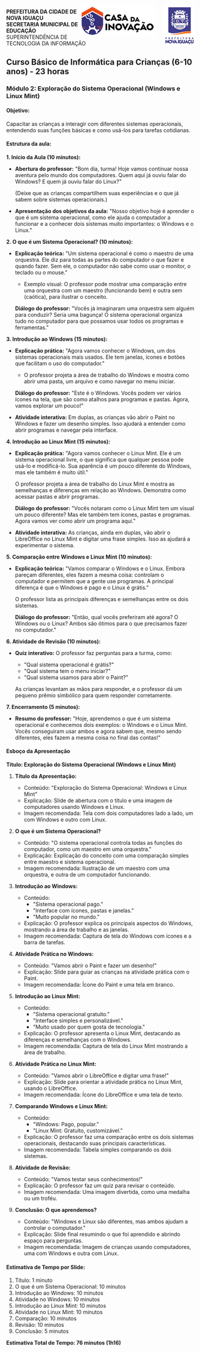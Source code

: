 <img src="../Imagem/logopcni.png" align="right" style="margin-top:5px; " />
<img src="../Imagem/logoCasaInovacao.png" align="right" style="margin-top:5px;margin-right:20px" />

**PREFEITURA DA CIDADE DE NOVA IGUAÇU** <br>
**SECRETARIA MUNICIPAL DE EDUCAÇÃO** <br>
SUPERINTENDÊNCIA DE TECNOLOGIA DA INFORMAÇÃO <br>

## Curso Básico de Informática para Crianças (6-10 anos) - 23 horas

### Módulo 2: Exploração do Sistema Operacional (Windows e Linux Mint)

#### **Objetivo:**
Capacitar as crianças a interagir com diferentes sistemas operacionais, entendendo suas funções básicas e como usá-los para tarefas cotidianas.


#### Estrutura da aula:

**1. Início da Aula (10 minutos):**
- **Abertura do professor:**
  "Bom dia, turma! Hoje vamos continuar nossa aventura pelo mundo dos computadores. Quem aqui já ouviu falar do Windows? E quem já ouviu falar do Linux?"

  (Deixe que as crianças compartilhem suas experiências e o que já sabem sobre sistemas operacionais.)

- **Apresentação dos objetivos da aula:**
  "Nosso objetivo hoje é aprender o que é um sistema operacional, como ele ajuda o computador a funcionar e a conhecer dois sistemas muito importantes: o Windows e o Linux."

**2. O que é um Sistema Operacional? (10 minutos):**
- **Explicação teórica:**
  "Um sistema operacional é como o maestro de uma orquestra. Ele diz para todas as partes do computador o que fazer e quando fazer. Sem ele, o computador não sabe como usar o monitor, o teclado ou o mouse."
  
  - Exemplo visual: O professor pode mostrar uma comparação entre uma orquestra com um maestro (funcionando bem) e outra sem (caótica), para ilustrar o conceito.
  
  **Diálogo do professor:**
  "Vocês já imaginaram uma orquestra sem alguém para conduzir? Seria uma bagunça! O sistema operacional organiza tudo no computador para que possamos usar todos os programas e ferramentas."

**3. Introdução ao Windows (15 minutos):**
- **Explicação prática:**
  "Agora vamos conhecer o Windows, um dos sistemas operacionais mais usados. Ele tem janelas, ícones e botões que facilitam o uso do computador."

  - O professor projeta a área de trabalho do Windows e mostra como abrir uma pasta, um arquivo e como navegar no menu iniciar.
  
  **Diálogo do professor:**
  "Este é o Windows. Vocês podem ver vários ícones na tela, que são como atalhos para programas e pastas. Agora, vamos explorar um pouco!"

- **Atividade interativa:**
  Em duplas, as crianças vão abrir o Paint no Windows e fazer um desenho simples. Isso ajudará a entender como abrir programas e navegar pela interface.

**4. Introdução ao Linux Mint (15 minutos):**
- **Explicação prática:**
  "Agora vamos conhecer o Linux Mint. Ele é um sistema operacional livre, o que significa que qualquer pessoa pode usá-lo e modificá-lo. Sua aparência é um pouco diferente do Windows, mas ele também é muito útil."

  O professor projeta a área de trabalho do Linux Mint e mostra as semelhanças e diferenças em relação ao Windows. Demonstra como acessar pastas e abrir programas.

  **Diálogo do professor:**
  "Vocês notaram como o Linux Mint tem um visual um pouco diferente? Mas ele também tem ícones, pastas e programas. Agora vamos ver como abrir um programa aqui."

- **Atividade interativa:**
  As crianças, ainda em duplas, vão abrir o LibreOffice no Linux Mint e digitar uma frase simples. Isso as ajudará a experimentar o sistema.

**5. Comparação entre Windows e Linux Mint (10 minutos):**
- **Explicação teórica:**
  "Vamos comparar o Windows e o Linux. Embora pareçam diferentes, eles fazem a mesma coisa: controlam o computador e permitem que a gente use programas. A principal diferença é que o Windows é pago e o Linux é grátis."

  O professor lista as principais diferenças e semelhanças entre os dois sistemas.

  **Diálogo do professor:**
  "Então, qual vocês preferiram até agora? O Windows ou o Linux? Ambos são ótimos para o que precisamos fazer no computador."

**6. Atividade de Revisão (10 minutos):**
- **Quiz interativo:**
  O professor faz perguntas para a turma, como:
  - "Qual sistema operacional é grátis?"
  - "Qual sistema tem o menu iniciar?"
  - "Qual sistema usamos para abrir o Paint?"

  As crianças levantam as mãos para responder, e o professor dá um pequeno prêmio simbólico para quem responder corretamente.

**7. Encerramento (5 minutos):**
- **Resumo do professor:**
  "Hoje, aprendemos o que é um sistema operacional e conhecemos dois exemplos: o Windows e o Linux Mint. Vocês conseguiram usar ambos e agora sabem que, mesmo sendo diferentes, eles fazem a mesma coisa no final das contas!"


#### Esboço da Apresentação

**Título: Exploração do Sistema Operacional (Windows e Linux Mint)**

1. **Título da Apresentação:**
   - Conteúdo: "Exploração do Sistema Operacional: Windows e Linux Mint"
   - Explicação: Slide de abertura com o título e uma imagem de computadores usando Windows e Linux.
   - Imagem recomendada: Tela com dois computadores lado a lado, um com Windows e outro com Linux.

2. **O que é um Sistema Operacional?**
   - Conteúdo: "O sistema operacional controla todas as funções do computador, como um maestro em uma orquestra."
   - Explicação: Explicação do conceito com uma comparação simples entre maestro e sistema operacional.
   - Imagem recomendada: Ilustração de um maestro com uma orquestra, e outra de um computador funcionando.

3. **Introdução ao Windows:**
   - Conteúdo: 
     - "Sistema operacional pago."
     - "Interface com ícones, pastas e janelas."
     - "Muito popular no mundo."
   - Explicação: O professor explica os principais aspectos do Windows, mostrando a área de trabalho e as janelas.
   - Imagem recomendada: Captura de tela do Windows com ícones e a barra de tarefas.

4. **Atividade Prática no Windows:**
   - Conteúdo: "Vamos abrir o Paint e fazer um desenho!"
   - Explicação: Slide para guiar as crianças na atividade prática com o Paint.
   - Imagem recomendada: Ícone do Paint e uma tela em branco.

5. **Introdução ao Linux Mint:**
   - Conteúdo: 
     - "Sistema operacional gratuito."
     - "Interface simples e personalizável."
     - "Muito usado por quem gosta de tecnologia."
   - Explicação: O professor apresenta o Linux Mint, destacando as diferenças e semelhanças com o Windows.
   - Imagem recomendada: Captura de tela do Linux Mint mostrando a área de trabalho.

6. **Atividade Prática no Linux Mint:**
   - Conteúdo: "Vamos abrir o LibreOffice e digitar uma frase!"
   - Explicação: Slide para orientar a atividade prática no Linux Mint, usando o LibreOffice.
   - Imagem recomendada: Ícone do LibreOffice e uma tela de texto.

7. **Comparando Windows e Linux Mint:**
   - Conteúdo:
     - "Windows: Pago, popular."
     - "Linux Mint: Gratuito, customizável."
   - Explicação: O professor faz uma comparação entre os dois sistemas operacionais, destacando suas principais características.
   - Imagem recomendada: Tabela simples comparando os dois sistemas.

8. **Atividade de Revisão:**
   - Conteúdo: "Vamos testar seus conhecimentos!"
   - Explicação: O professor faz um quiz para revisar o conteúdo.
   - Imagem recomendada: Uma imagem divertida, como uma medalha ou um troféu.

9. **Conclusão: O que aprendemos?**
   - Conteúdo: "Windows e Linux são diferentes, mas ambos ajudam a controlar o computador."
   - Explicação: Slide final resumindo o que foi aprendido e abrindo espaço para perguntas.
   - Imagem recomendada: Imagem de crianças usando computadores, uma com Windows e outra com Linux.

#### Estimativa de Tempo por Slide:

1. Título: 1 minuto
2. O que é um Sistema Operacional: 10 minutos
3. Introdução ao Windows: 10 minutos
4. Atividade no Windows: 10 minutos
5. Introdução ao Linux Mint: 10 minutos
6. Atividade no Linux Mint: 10 minutos
7. Comparação: 10 minutos
8. Revisão: 10 minutos
9. Conclusão: 5 minutos

**Estimativa Total de Tempo: 76 minutos (1h16)**